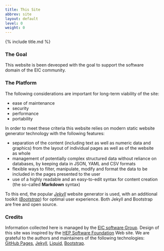 ```yaml
---
title: This Site
abbrev: site
layout: default
level: 0
weight: 0
---
```

{% include title.md %}


### The Goal
This website is been deveoped with the goal to support the software domain of the EIC community.

### The Platform
The following considerations are important for long-term viability of the site:
* ease of maintenance
* security
* performance
* portability

In order to meet these criteria this website relies on modern static
website generator technology with the following features:
* separation of the content (including text as well as numeric data and graphics) from the layout of individual pages as well as of the website as whole
* management of potentially complex structured data without reliance on databases, by keeping data in JSON, YAML and CSV formats
* flexible ways to filter, manipulate, modify and format the data to be included in the pages presented to the user
* use of a highly readable and an easy-to-edit syntax for content creation (the so-called **Markdown** syntax)

To this end, the popular <a href="http://jekyllrb.com/">*Jekyll*</a> website generator is used, with
an additional toolkit (<a href="https://getbootstrap.com/" target="_blank">*Bootstrap*</a>) for optimal user experience.
Both Jekyll and Bootstrap are free and open source.


### Credits
Information collected here is managed by the <a href="http://www.eicug.org/web/content/eic-software" target="_blank" >EIC software Group</a>.
Design of this site was inspired by the <a href="http://hepsoftwarefoundation.org/">HEP Software Foundation</a> Web site.
We are grateful to the authors and maintainers of the following technologies: <a href="https://pages.github.com/">GitHub Pages</a>,
 <a href="http://jekyllrb.com/">Jekyll</a>, <a href="https://shopify.github.io/liquid/">Liquid</a>, <a href="http://getbootstrap.com/">Bootstrap</a>.

